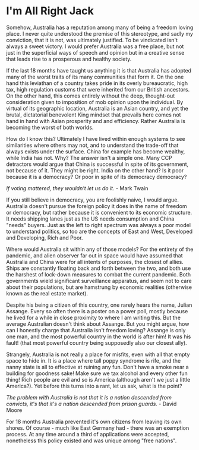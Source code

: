 # I'm All Right Jack







Somehow, Australia has a reputation among many of being a freedom loving place. I never quite understood the premise of this stereotype, and sadly my conviction, that it is not, was ultimately justified. To be vindicated isn't always a sweet victory. I would prefer Australia was a free place, but not just in the superficial ways of speech and opinion but in a creative sense that leads rise to a prosperous and healthy society. 

If the last 18 months have taught us anything it is that Australia has adopted many of the worst traits of its many communities that form it. On the one hand this leviathan of a country takes pride in its overly bureaucratic, high tax, high regulation customs that were inherited from our British ancestors. On the other hand, this comes entirely without the deep, thought-out consideration given to imposition of mob opinion upon the individual. By virtual of its geographic location, Australia is an Asian country, and yet the brutal, dictatorial benevolent King mindset that prevails here comes not hand in hand with Asian prosperity and and efficiency. Rather Australia is becoming the worst of both worlds.

How do I know this? Ultimately I have lived within enough systems to see similarities where others may not, and to understand the trade-off that always exists under the surface. China for example has become wealthy, while India has not. Why? The answer isn't a simple one. Many CCP detractors would argue that China is successful in spite of its government, not because of it. They might be right. India on the other hand? Is it poor because it is a democracy? Or poor in spite of its democracy democracy? 

*If voting mattered, they wouldn't let us do it.* - Mark Twain

If you still believe in democracy, you are foolishly naive, I would argue. Australia doesn't pursue the foreign policy it does in the name of freedom or democracy, but rather because it is convenient to its economic structure. It needs shipping lanes just as the US needs consumption and China "needs" buyers. Just as the left to right spectrum was always a poor model to understand politics, so too are the concepts of East and West, Developed and Developing, Rich and Poor. 

Where would Australia sit within any of those models? For the entirety of the pandemic, and alien observer far out in space would have assumed that Australia and China were for all intents of purposes, the closest of allies. Ships are constantly floating back and forth between the two, and both use the harshest of lock-down measures to combat the current pandemic. Both governments wield significant surveillance apparatus, and seem not to care about their populations, but are hamstrung by economic realities (otherwise known as the real estate market). 

Despite his being a citizen of this country, one rarely hears the name, Julian Assange. Every so often there is a poster on a power poll, mostly because he lived for a while in close proximity to where I am writing this. But the average Australian doesn't think about Assange. But you might argue, how can I honestly charge that Australia isn't freedom loving? Assange is only one man, and the most powerful country in the world is after him! It was his fault! (that most powerful country being supposedly also our closest ally).

Strangely, Australia is not really a place for misfits, even with all that empty space to hide in. It is a place where tall poppy syndrome is rife, and the nanny state is all to effective at ruining any fun. Don't have a smoke near a building for goodness sake! Make sure we tax alcohol and every other fun thing! Rich people are evil and so is America (although aren't we just a little America?). Yet before this turns into a rant, let us ask, what is the point?

*The problem with Australia is not that it is a nation descended from convicts, it's that it's a nation descended from prison guards.* - David Moore

For 18 months Australia prevented it's own citizens from leaving its own shores. Of course - much like East Germany had - there was an exemption process. At any time around a third of applications were accepted, nonetheless this policy existed and was unique among "free nations". 



